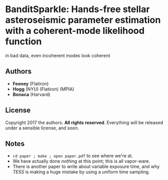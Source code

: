 # BanditSparkle: Hands-free stellar asteroseismic parameter estimation with a coherent-mode likelihood function
in bad data, even incoherent modes look coherent

## Authors
- **Feeney** (Flatiron)
- **Hogg** (NYU) (Flatiron) (MPIA)
- **Bonaca** (Harvard)

## License
Copyright 2017 the authors. **All rights reserved**. Everything will be released under a sensible license, and soon.

## Notes
- `cd paper ; make ; open paper.pdf` to see where we're at.
- We have actually done *nothing* at this point; this is all vapor-ware.
- There is another paper to write about variable exposure time, and why *TESS* is making a huge mistake by using a uniform time sampling.
